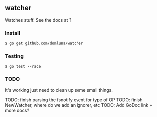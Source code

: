 watcher
-------

Watches stuff. See the docs at ?

### Install

```sh
$ go get github.com/domluna/watcher
```

### Testing

```
$ go test --race
```

### TODO

It's working just need to clean up some small things.

TODO: finish parsing the fsnotify event for type of OP
TODO: finish NewWatcher, where do we add an ignorer, etc
TODO: Add GoDoc link + more docs?

